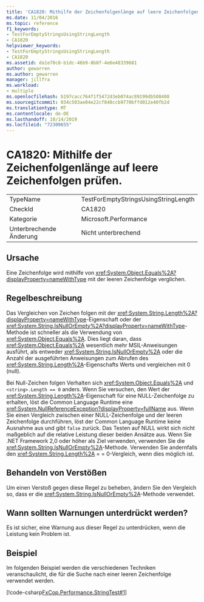 ```yaml
---
title: 'CA1820: Mithilfe der Zeichenfolgenlänge auf leere Zeichenfolgen prüfen.'
ms.date: 11/04/2016
ms.topic: reference
f1_keywords:
- TestForEmptyStringsUsingStringLength
- CA1820
helpviewer_keywords:
- TestForEmptyStringsUsingStringLength
- CA1820
ms.assetid: da1e70c8-b1dc-46b9-8b8f-4e6e48339681
author: gewarren
ms.author: gewarren
manager: jillfra
ms.workload:
- multiple
ms.openlocfilehash: b197cacc764f1f5472d3eb074ac89199db508408
ms.sourcegitcommit: 034c503ae04e22cf840ccb9770bffd012e40fb2d
ms.translationtype: MT
ms.contentlocale: de-DE
ms.lasthandoff: 10/14/2019
ms.locfileid: "72309655"
---
```

# <a name="ca1820-test-for-empty-strings-using-string-length"></a>CA1820: Mithilfe der Zeichenfolgenlänge auf leere Zeichenfolgen prüfen.

|||
|-|-|
|TypeName|TestForEmptyStringsUsingStringLength|
|CheckId|CA1820|
|Kategorie|Microsoft.Performance|
|Unterbrechende Änderung|Nicht unterbrechend|

## <a name="cause"></a>Ursache

Eine Zeichenfolge wird mithilfe von <xref:System.Object.Equals%2A?displayProperty=nameWithType> mit der leeren Zeichenfolge verglichen.

## <a name="rule-description"></a>Regelbeschreibung

Das Vergleichen von Zeichen folgen mit der <xref:System.String.Length%2A?displayProperty=nameWithType>-Eigenschaft oder der <xref:System.String.IsNullOrEmpty%2A?displayProperty=nameWithType>-Methode ist schneller als die Verwendung von <xref:System.Object.Equals%2A>. Dies liegt daran, dass <xref:System.Object.Equals%2A> wesentlich mehr MSIL-Anweisungen ausführt, als entweder <xref:System.String.IsNullOrEmpty%2A> oder die Anzahl der ausgeführten Anweisungen zum Abrufen des <xref:System.String.Length%2A>-Eigenschafts Werts und vergleichen mit 0 (null).

Bei Null-Zeichen folgen Verhalten sich <xref:System.Object.Equals%2A> und `<string>.Length == 0` anders. Wenn Sie versuchen, den Wert der <xref:System.String.Length%2A>-Eigenschaft für eine NULL-Zeichenfolge zu erhalten, löst die Common Language Runtime eine <xref:System.NullReferenceException?displayProperty=fullName> aus. Wenn Sie einen Vergleich zwischen einer NULL-Zeichenfolge und der leeren Zeichenfolge durchführen, löst der Common Language Runtime keine Ausnahme aus und gibt `false` zurück. Das Testen auf NULL wirkt sich nicht maßgeblich auf die relative Leistung dieser beiden Ansätze aus. Wenn Sie .NET Framework 2,0 oder höher als Ziel verwenden, verwenden Sie die <xref:System.String.IsNullOrEmpty%2A>-Methode. Verwenden Sie andernfalls den <xref:System.String.Length%2A> = = 0-Vergleich, wenn dies möglich ist.

## <a name="how-to-fix-violations"></a>Behandeln von Verstößen

Um einen Verstoß gegen diese Regel zu beheben, ändern Sie den Vergleich so, dass er die <xref:System.String.IsNullOrEmpty%2A>-Methode verwendet.

## <a name="when-to-suppress-warnings"></a>Wann sollten Warnungen unterdrückt werden?

Es ist sicher, eine Warnung aus dieser Regel zu unterdrücken, wenn die Leistung kein Problem ist.

## <a name="example"></a>Beispiel

Im folgenden Beispiel werden die verschiedenen Techniken veranschaulicht, die für die Suche nach einer leeren Zeichenfolge verwendet werden.

[!code-csharp[FxCop.Performance.StringTest#1](../code-quality/codesnippet/CSharp/ca1820-test-for-empty-strings-using-string-length_1.cs)]